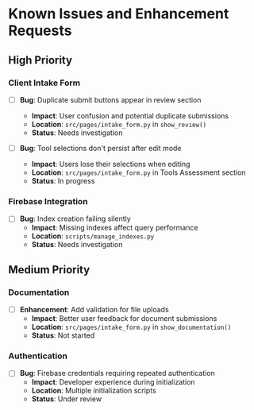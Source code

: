 # Known Issues and Enhancement Requests

## High Priority

### Client Intake Form
- [ ] **Bug**: Duplicate submit buttons appear in review section
  - **Impact**: User confusion and potential duplicate submissions
  - **Location**: `src/pages/intake_form.py` in `show_review()`
  - **Status**: Needs investigation

- [ ] **Bug**: Tool selections don't persist after edit mode
  - **Impact**: Users lose their selections when editing
  - **Location**: `src/pages/intake_form.py` in Tools Assessment section
  - **Status**: In progress

### Firebase Integration
- [ ] **Bug**: Index creation failing silently
  - **Impact**: Missing indexes affect query performance
  - **Location**: `scripts/manage_indexes.py`
  - **Status**: Needs investigation

## Medium Priority

### Documentation
- [ ] **Enhancement**: Add validation for file uploads
  - **Impact**: Better user feedback for document submissions
  - **Location**: `src/pages/intake_form.py` in `show_documentation()`
  - **Status**: Not started

### Authentication
- [ ] **Bug**: Firebase credentials requiring repeated authentication
  - **Impact**: Developer experience during initialization
  - **Location**: Multiple initialization scripts
  - **Status**: Under review